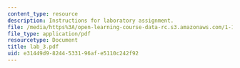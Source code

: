 ```yaml
---
content_type: resource
description: Instructions for laboratory assignment.
file: /media/https%3A/open-learning-course-data-rc.s3.amazonaws.com/1-103-civil-engineering-materials-laboratory-spring-2004/e31449d98244533196afe5110c242f92_lab_3.pdf
file_type: application/pdf
resourcetype: Document
title: lab_3.pdf
uid: e31449d9-8244-5331-96af-e5110c242f92
---
```

